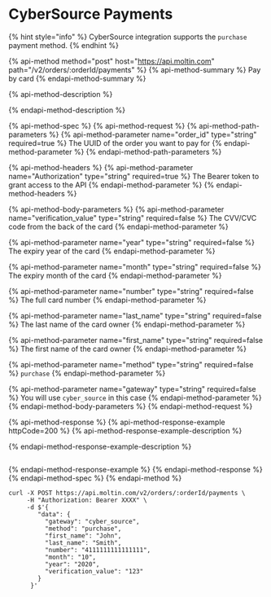 # CyberSource Payments

{% hint style="info" %}
​CyberSource integration supports the `purchase` payment method.
{% endhint %}

{% api-method method="post" host="https://api.moltin.com" path="/v2/orders/:orderId/payments" %}
{% api-method-summary %}
Pay by card
{% endapi-method-summary %}

{% api-method-description %}

{% endapi-method-description %}

{% api-method-spec %}
{% api-method-request %}
{% api-method-path-parameters %}
{% api-method-parameter name="order\_id" type="string" required=true %}
The UUID of the order you want to pay for
{% endapi-method-parameter %}
{% endapi-method-path-parameters %}

{% api-method-headers %}
{% api-method-parameter name="Authorization" type="string" required=true %}
The Bearer token to grant access to the API
{% endapi-method-parameter %}
{% endapi-method-headers %}

{% api-method-body-parameters %}
{% api-method-parameter name="verification\_value" type="string" required=false %}
The CVV/CVC code from the back of the card
{% endapi-method-parameter %}

{% api-method-parameter name="year" type="string" required=false %}
The expiry year of the card
{% endapi-method-parameter %}

{% api-method-parameter name="month" type="string" required=false %}
The expiry month of the card
{% endapi-method-parameter %}

{% api-method-parameter name="number" type="string" required=false %}
The full card number
{% endapi-method-parameter %}

{% api-method-parameter name="last\_name" type="string" required=false %}
The last name of the card owner
{% endapi-method-parameter %}

{% api-method-parameter name="first\_name" type="string" required=false %}
The first name of the card owner
{% endapi-method-parameter %}

{% api-method-parameter name="method" type="string" required=false %}
`purchase`
{% endapi-method-parameter %}

{% api-method-parameter name="gateway" type="string" required=false %}
You will use `cyber_source` in this case
{% endapi-method-parameter %}
{% endapi-method-body-parameters %}
{% endapi-method-request %}

{% api-method-response %}
{% api-method-response-example httpCode=200 %}
{% api-method-response-example-description %}

{% endapi-method-response-example-description %}

```

```
{% endapi-method-response-example %}
{% endapi-method-response %}
{% endapi-method-spec %}
{% endapi-method %}



```text
curl -X POST https://api.moltin.com/v2/orders/:orderId/payments \
     -H "Authorization: Bearer XXXX" \
     -d $'{
        "data": {
          "gateway": "cyber_source",
          "method": "purchase",
          "first_name": "John",
          "last_name": "Smith",
          "number": "4111111111111111",
          "month": "10",
          "year": "2020",
          "verification_value": "123"
        }
      }'
```

